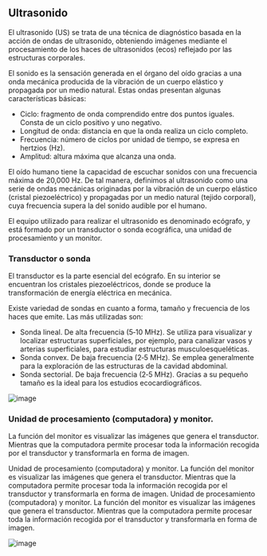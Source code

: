 ## Ultrasonido

El ultrasonido (US) se trata de una técnica de diagnóstico basada en la acción de ondas de ultrasonido, obteniendo imágenes mediante el procesamiento de los haces de ultrasonidos (ecos) reflejado por las estructuras corporales. 

El sonido es la sensación generada en el órgano del oído gracias a una onda mecánica producida de la vibración de un cuerpo elástico y propagada por un medio natural.  Estas ondas presentan algunas características básicas:

- Ciclo: fragmento de onda comprendido entre dos puntos iguales. Consta de un ciclo positivo y uno negativo. 
- Longitud de onda: distancia en que la onda realiza un ciclo completo. 
- Frecuencia: número de ciclos por unidad de tiempo, se expresa en hertzios (Hz). 
- Amplitud: altura máxima que alcanza una onda.
 
El oído humano tiene la capacidad de escuchar sonidos con una frecuencia máxima de 20,000 Hz. De tal manera, definimos al ultrasonido como una serie de ondas mecánicas originadas por la vibración de un cuerpo elástico (cristal piezoeléctrico) y propagadas por un medio natural (tejido corporal), cuya frecuencia supera la del sonido audible por el humano. 

El equipo utilizado para realizar el ultrasonido es denominado ecógrafo, y está formado por un transductor o sonda ecográfica, una unidad de procesamiento y un monitor. 

### Transductor o sonda

El transductor es la parte esencial del ecógrafo. En su interior se encuentran los cristales piezoeléctricos, donde se produce la transformación de energía eléctrica en mecánica.

Existe variedad de sondas en cuanto a forma, tamaño y frecuencia de los haces que emite. Las más utilizadas son: 
- Sonda lineal.    De    alta    frecuencia (5‐10    MHz).    Se    utiliza    para    visualizar    y    localizar    estructuras    superficiales, por    ejemplo, para    canalizar    vasos    y    arterias    superficiales, para    estudiar    estructuras    musculoesqueléticas.
- Sonda convex.    De     baja     frecuencia (2‐5     MHz).     Se     emplea     generalmente     para     la    exploración    de    las    estructuras    de    la    cavidad    abdominal.
- Sonda sectorial.    De baja frecuencia (2‐5    MHz).    Gracias    a    su    pequeño    tamaño    es    la    ideal    para    los    estudios    ecocardiográficos.

![image](https://user-images.githubusercontent.com/98423341/155228056-4e7c7c28-74cb-4ebf-acc7-4412fdd58218.png)

### Unidad de procesamiento (computadora) y monitor. 

La función del monitor es visualizar las imágenes que genera el transductor. Mientras que la computadora permite procesar toda la información recogida por el transductor y transformarla en forma de imagen. 

Unidad de procesamiento (computadora) y monitor. 
La función del monitor es visualizar las imágenes que genera el transductor. Mientras que la computadora permite procesar toda la información recogida por el transductor y transformarla en forma de imagen. 
Unidad de procesamiento (computadora) y monitor. 
La función del monitor es visualizar las imágenes que genera el transductor. Mientras que la computadora permite procesar toda la información recogida por el transductor y transformarla en forma de imagen. 

![image](https://user-images.githubusercontent.com/98423341/155228168-b848e68b-2d72-40f4-a6b9-d6832b862e75.png)
